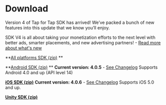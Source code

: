 # Download

Version 4 of Tap for Tap SDK has arrived! We’ve packed a bunch of new features into this update that we know you’ll enjoy.

SDK V4 is all about taking your monetization efforts to the next level with better ads, smarter placements, and new advertising partners! -  [Read more about what's new](/doc/whats-new)

**[All platforms SDK (zip)](https://github.com/tapfortap/SDK/archive/master.zip)   **

**[Android SDK (zip)](https://github.com/tapfortap/Android/archive/master.zip) **
**Current version: 4.0.5** - [See Changelog](/doc/android/changelog)
Supports Android 4.0 and up (API level 14)

**[iOS SDK (zip)](https://github.com/tapfortap/iOS/archive/master.zip)**
**Current version: 4.0.6** - [See Changelog](/doc/ios/changelog)
Supports iOS 5.0 and up.

**[Unity SDK (zip)](https://github.com/tapfortap/Unity/archive/master.zip)**
